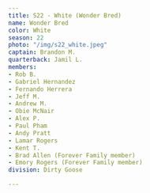 ```yaml
---
title: S22 - White (Wonder Bred)
name: Wonder Bred
color: White
season: 22
photo: "/img/s22_white.jpeg"
captain: Brandon M.
quarterback: Jamil L.
members:
- Rob B.
- Gabriel Hernandez
- Fernando Herrera
- Jeff M.
- Andrew M.
- Obie McNair
- Alex P.
- Paul Pham
- Andy Pratt
- Lamar Rogers
- Kent T.
- Brad Allen (Forever Family member)
- Emory Rogers (Forever Family member)
division: Dirty Goose

---
```


